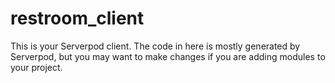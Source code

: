 # restroom_client

This is your Serverpod client. The code in here is mostly generated by
Serverpod, but you may want to make changes if you are adding modules to your
project.
